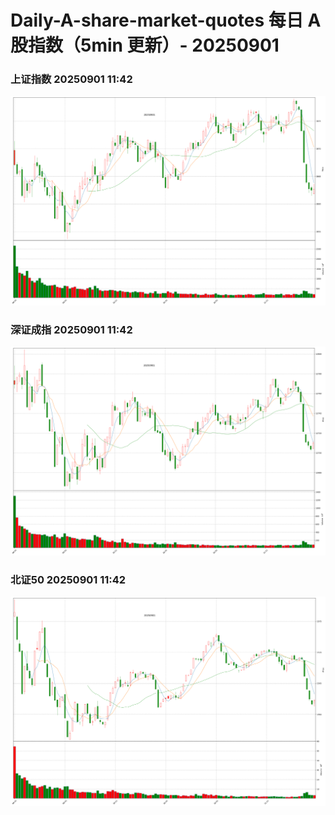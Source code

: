 
# Daily-A-share-market-quotes 每日 A 股指数（5min 更新）- 20250901

### 上证指数 20250901 11:42
![](./fig/2025/9/20250901-sh000001.png)

### 深证成指 20250901 11:42
![](./fig/2025/9/20250901-sz399001.png)

### 北证50 20250901 11:42
![](./fig/2025/9/20250901-bj899050.png)
